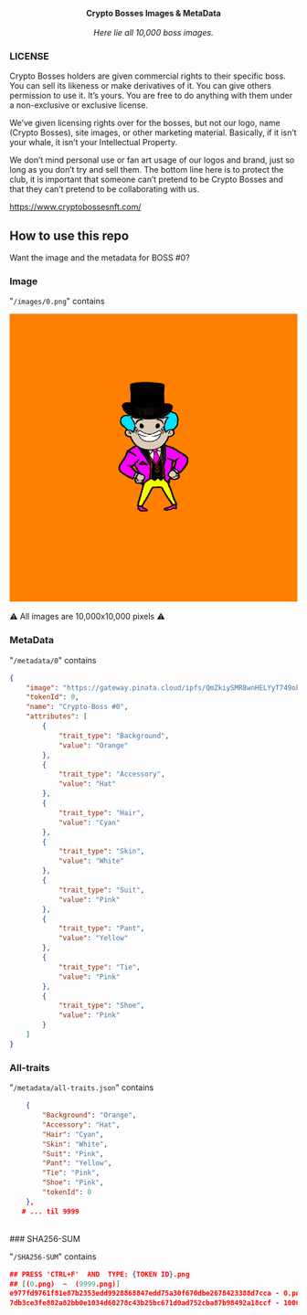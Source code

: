 <p align="center">
  <b>
    Crypto Bosses Images & MetaData
  </b>

  <br>
  <br><i>Here lie all 10,000 boss images.</i>
</p>

### LICENSE

Crypto Bosses holders are given commercial rights to their specific boss. You can sell its likeness or make derivatives of it. You can give others permission to use it. It’s yours. You are free to do anything with them under a non-exclusive or exclusive license.

We’ve given licensing rights over for the bosses, but not our logo, name (Crypto Bosses), site images, or other marketing material. Basically, if it isn’t your whale, it isn’t your Intellectual Property.

We don’t mind personal use or fan art usage of our logos and brand, just so long as you don’t try and sell them. The bottom line here is to protect the club, it is important that someone can’t pretend to be Crypto Bosses and that they can’t pretend to be collaborating with us.

https://www.cryptobossesnft.com/

## How to use this repo

Want the image and the metadata for BOSS #0?

### Image

"`/images/0.png`" contains

![](/images/0.png)

⚠️  All images are 10,000x10,000 pixels ⚠️

### MetaData

"`/metadata/0`" contains

```json
{
    "image": "https://gateway.pinata.cloud/ipfs/QmZkiySMR8wnHELYyT749ok5FgYZwqLX1t2RdUqyMkHkyA/0.png",
    "tokenId": 0,
    "name": "Crypto-Boss #0",
    "attributes": [
        {
            "trait_type": "Background",
            "value": "Orange"
        },
        {
            "trait_type": "Accessory",
            "value": "Hat"
        },
        {
            "trait_type": "Hair",
            "value": "Cyan"
        },
        {
            "trait_type": "Skin",
            "value": "White"
        },
        {
            "trait_type": "Suit",
            "value": "Pink"
        },
        {
            "trait_type": "Pant",
            "value": "Yellow"
        },
        {
            "trait_type": "Tie",
            "value": "Pink"
        },
        {
            "trait_type": "Shoe",
            "value": "Pink"
        }
    ]
}
```
### All-traits

"`/metadata/all-traits.json`" contains

```json
    {
        "Background": "Orange",
        "Accessory": "Hat",
        "Hair": "Cyan",
        "Skin": "White",
        "Suit": "Pink",
        "Pant": "Yellow",
        "Tie": "Pink",
        "Shoe": "Pink",
        "tokenId": 0
    },
   # ... til 9999
```
<br/>
### SHA256-SUM

"`/SHA256-SUM`" contains

```json
## PRESS 'CTRL+F'  AND  TYPE: {TOKEN ID}.png
## [(0.png)  ~  (9999.png)]
e977fd9761f81e87b2353edd9928868847edd75a30f670dbe2678423388d7cca - 0.png
7db3ce3fe882a82bb0e1034d60278c43b25bc671d0ad752cba87b98492a18ccf - 1000.png
```
<br/>
